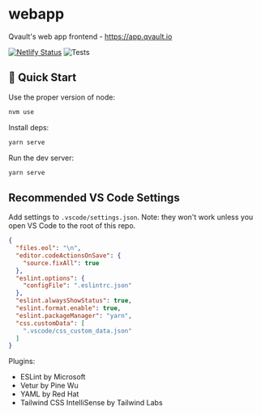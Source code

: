 # webapp

Qvault's web app frontend - https://app.qvault.io

[![Netlify Status](https://api.netlify.com/api/v1/badges/1e61fa8a-eb49-4d5b-96e0-b1696a617e58/deploy-status)](https://app.netlify.com/sites/qvaultclassroom/deploys) ![Tests](https://github.com/qvault/webapp/workflows/Tests/badge.svg)

## 🚀 Quick Start

Use the proper version of node:

```bash
nvm use
```

Install deps:

```bash
yarn serve
```

Run the dev server:

```bash
yarn serve
```

## Recommended VS Code Settings

Add settings to `.vscode/settings.json`. Note: they won't work unless you open VS Code to the root of this repo.

```json
{
  "files.eol": "\n",
  "editor.codeActionsOnSave": {
    "source.fixAll": true
  },
  "eslint.options": {
    "configFile": ".eslintrc.json"
  },
  "eslint.alwaysShowStatus": true,
  "eslint.format.enable": true,
  "eslint.packageManager": "yarn",
  "css.customData": [
    ".vscode/css_custom_data.json"
  ]
}
```

Plugins:

* ESLint by Microsoft
* Vetur by Pine Wu
* YAML by Red Hat
* Tailwind CSS IntelliSense by Tailwind Labs
